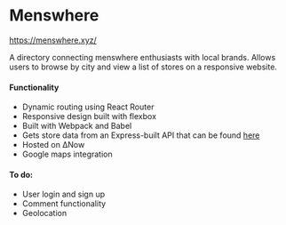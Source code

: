 # Menswhere
https://menswhere.xyz/

A directory connecting menswhere enthusiasts with local brands. Allows users to browse by city and view a list of stores on a responsive website.

#### Functionality
* Dynamic routing using React Router
* Responsive design built with flexbox
* Built with Webpack and Babel
* Gets store data from an Express-built API that can be found [here](https://github.com/Vikariusu/Menswhere-API)
* Hosted on ΔNow
* Google maps integration

#### To do:
* User login and sign up
* Comment functionality
* Geolocation
